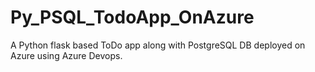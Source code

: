 # Py_PSQL_TodoApp_OnAzure
A Python flask based ToDo app along with PostgreSQL DB deployed on Azure using Azure Devops.
